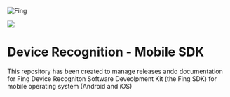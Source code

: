 ![Fing](https://cdn.fing.io/images/brand/FING_LOGO.png)

[![](https://jitpack.io/v/fingltd/devrecog.svg)](https://jitpack.io/#fingltd/devrecog)

# Device Recognition - Mobile SDK

This repository has been created to manage releases ando documentation for Fing Device Recogniton Software Deveolpment Kit (the Fing SDK) for mobile operating system (Android and iOS)
